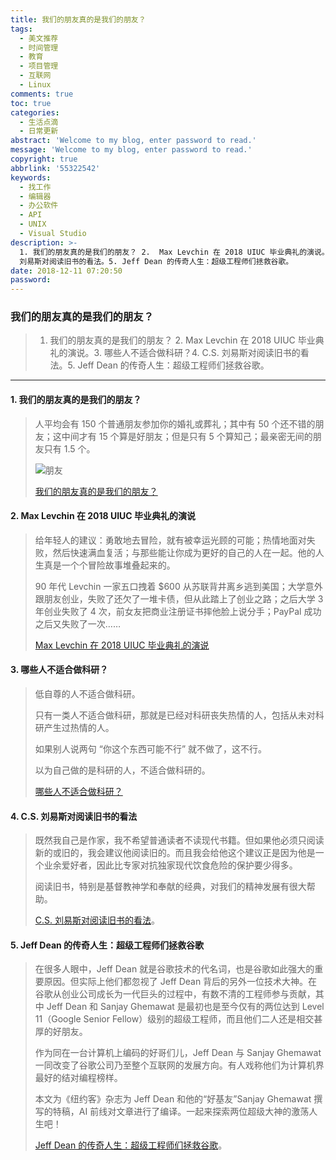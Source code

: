 ```yaml
---
title: 我们的朋友真的是我们的朋友？
tags:
  - 美文推荐
  - 时间管理
  - 教育
  - 项目管理
  - 互联网
  - Linux
comments: true
toc: true
categories:
  - 生活点滴
  - 日常更新
abstract: 'Welcome to my blog, enter password to read.'
message: 'Welcome to my blog, enter password to read.'
copyright: true
abbrlink: '55322542'
keywords:
  - 找工作
  - 编辑器
  - 办公软件
  - API
  - UNIX
  - Visual Studio
description: >-
  1. 我们的朋友真的是我们的朋友？ 2.  Max Levchin 在 2018 UIUC 毕业典礼的演说。3. 哪些人不适合做科研？4. C.S.
  刘易斯对阅读旧书的看法。5. Jeff Dean 的传奇人生：超级工程师们拯救谷歌。
date: 2018-12-11 07:20:50
password:
---
```

<script type="text/javascript" src="/js/src/bai.js"></script>

### 我们的朋友真的是我们的朋友？
>  1. 我们的朋友真的是我们的朋友？ 2.  Max Levchin 在 2018 UIUC 毕业典礼的演说。3. 哪些人不适合做科研？4. C.S. 刘易斯对阅读旧书的看法。5. Jeff Dean 的传奇人生：超级工程师们拯救谷歌。

---
#### 1. 我们的朋友真的是我们的朋友？
> 人平均会有 150 个普通朋友参加你的婚礼或葬礼；其中有 50 个还不错的朋友；这中间才有 15 个算是好朋友；但是只有 5 个算知己；最亲密无间的朋友只有 1.5 个。
>
> ![朋友](https://wx2.sinaimg.cn/large/006tNbRwgy1fy2gxmvce3j30eu08cmxb.jpg)
>
> [我们的朋友真的是我们的朋友？](https://www.nytimes.com/2018/05/12/style/who-are-my-real-friends.html)

#### 2. Max Levchin 在 2018 UIUC 毕业典礼的演说
> 给年轻人的建议：勇敢地去冒险，就有被幸运光顾的可能；热情地面对失败，然后快速满血复活；与那些能让你成为更好的自己的人在一起。他的人生真是一个个冒险故事堆叠起来的。
>
> 90 年代 Levchin 一家五口拽着 $600 从苏联背井离乡逃到美国；大学意外跟朋友创业，失败了还欠了一堆卡债，但从此踏上了创业之路；之后大学 3 年创业失败了 4 次，前女友把商业注册证书摔他脸上说分手；PayPal 成功之后又失败了一次……
>
> [Max Levchin 在 2018 UIUC 毕业典礼的演说](http://max.levch.in/post/173877932118/uiuc-2018-commencement-address)

#### 3. 哪些人不适合做科研？
> 低自尊的人不适合做科研。
>
> 只有一类人不适合做科研，那就是已经对科研丧失热情的人，包括从未对科研产生过热情的人。
>
> 如果别人说两句 “你这个东西可能不行” 就不做了，这不行。
>
> 以为自己做的是科研的人，不适合做科研的。
>
> [哪些人不适合做科研？](https://www.zhihu.com/question/286852301)

#### 4. C.S. 刘易斯对阅读旧书的看法
> 既然我自己是作家，我不希望普通读者不读现代书籍。但如果他必须只阅读新的或旧的，我会建议他阅读旧的。而且我会给他这个建议正是因为他是一个业余爱好者，因此比专家对抗独家现代饮食危险的保护要少得多。
>
> 阅读旧书，特别是基督教神学和奉献的经典，对我们的精神发展有很大帮助。
>
> [C.S. 刘易斯对阅读旧书的看法](https://reasonabletheology.org/cs-lewis-on-reading-old-books/)。

#### 5. Jeff Dean 的传奇人生：超级工程师们拯救谷歌
>  在很多人眼中，Jeff Dean 就是谷歌技术的代名词，也是谷歌如此强大的重要原因。但实际上他们都忽视了 Jeff Dean 背后的另外一位技术大神。在谷歌从创业公司成长为一代巨头的过程中，有数不清的工程师参与贡献，其中 Jeff Dean 和 Sanjay Ghemawat 是最初也是至今仅有的两位达到 Level 11（Google Senior Fellow）级别的超级工程师，而且他们二人还是相交甚厚的好朋友。
>
>  作为同在一台计算机上编码的好哥们儿，Jeff Dean 与 Sanjay Ghemawat 一同改变了谷歌公司乃至整个互联网的发展方向。有人戏称他们为计算机界最好的结对编程榜样。
>
>  本文为《纽约客》杂志为 Jeff Dean 和他的“好基友”Sanjay Ghemawat 撰写的特稿，AI 前线对文章进行了编译。一起来探索两位超级大神的激荡人生吧！
>
> [Jeff Dean 的传奇人生：超级工程师们拯救谷歌](https://infoq.cn/article/rAJiubRpi9xSl_LEhI2N)。




